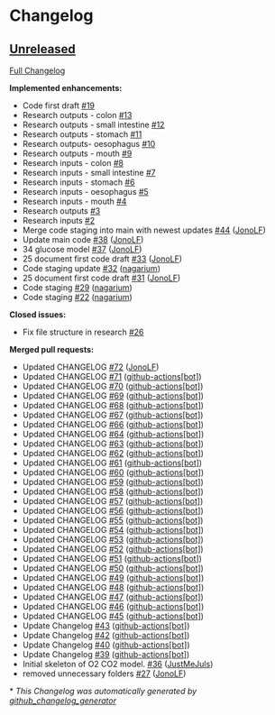 # Changelog

## [Unreleased](https://github.com/BiomedEngineering2ndBrain/GIT-Transport-Model/tree/HEAD)

[Full Changelog](https://github.com/BiomedEngineering2ndBrain/GIT-Transport-Model/compare/1eb481404ac38d3d3dc325e19f7d927b0afe4b33...HEAD)

**Implemented enhancements:**

- Code first draft [\#19](https://github.com/BiomedEngineering2ndBrain/GIT-Transport-Model/issues/19)
- Research outputs - colon [\#13](https://github.com/BiomedEngineering2ndBrain/GIT-Transport-Model/issues/13)
- Research outputs - small intestine [\#12](https://github.com/BiomedEngineering2ndBrain/GIT-Transport-Model/issues/12)
- Research outputs - stomach [\#11](https://github.com/BiomedEngineering2ndBrain/GIT-Transport-Model/issues/11)
- Research outputs- oesophagus [\#10](https://github.com/BiomedEngineering2ndBrain/GIT-Transport-Model/issues/10)
- Research outputs - mouth [\#9](https://github.com/BiomedEngineering2ndBrain/GIT-Transport-Model/issues/9)
- Research inputs - colon [\#8](https://github.com/BiomedEngineering2ndBrain/GIT-Transport-Model/issues/8)
- Research inputs - small intestine [\#7](https://github.com/BiomedEngineering2ndBrain/GIT-Transport-Model/issues/7)
- Research inputs - stomach [\#6](https://github.com/BiomedEngineering2ndBrain/GIT-Transport-Model/issues/6)
- Research inputs - oesophagus [\#5](https://github.com/BiomedEngineering2ndBrain/GIT-Transport-Model/issues/5)
- Research inputs - mouth [\#4](https://github.com/BiomedEngineering2ndBrain/GIT-Transport-Model/issues/4)
- Research outputs [\#3](https://github.com/BiomedEngineering2ndBrain/GIT-Transport-Model/issues/3)
- Research inputs [\#2](https://github.com/BiomedEngineering2ndBrain/GIT-Transport-Model/issues/2)
- Merge code staging into main with newest updates [\#44](https://github.com/BiomedEngineering2ndBrain/GIT-Transport-Model/pull/44) ([JonoLF](https://github.com/JonoLF))
- Update main code [\#38](https://github.com/BiomedEngineering2ndBrain/GIT-Transport-Model/pull/38) ([JonoLF](https://github.com/JonoLF))
- 34 glucose model [\#37](https://github.com/BiomedEngineering2ndBrain/GIT-Transport-Model/pull/37) ([JonoLF](https://github.com/JonoLF))
- 25 document first code draft [\#33](https://github.com/BiomedEngineering2ndBrain/GIT-Transport-Model/pull/33) ([JonoLF](https://github.com/JonoLF))
- Code staging update [\#32](https://github.com/BiomedEngineering2ndBrain/GIT-Transport-Model/pull/32) ([nagarium](https://github.com/nagarium))
- 25 document first code draft [\#31](https://github.com/BiomedEngineering2ndBrain/GIT-Transport-Model/pull/31) ([JonoLF](https://github.com/JonoLF))
- Code staging  [\#29](https://github.com/BiomedEngineering2ndBrain/GIT-Transport-Model/pull/29) ([nagarium](https://github.com/nagarium))
- Code staging [\#22](https://github.com/BiomedEngineering2ndBrain/GIT-Transport-Model/pull/22) ([nagarium](https://github.com/nagarium))

**Closed issues:**

- Fix file structure in research [\#26](https://github.com/BiomedEngineering2ndBrain/GIT-Transport-Model/issues/26)

**Merged pull requests:**

- Updated CHANGELOG [\#72](https://github.com/BiomedEngineering2ndBrain/GIT-Transport-Model/pull/72) ([JonoLF](https://github.com/JonoLF))
- Updated CHANGELOG [\#71](https://github.com/BiomedEngineering2ndBrain/GIT-Transport-Model/pull/71) ([github-actions[bot]](https://github.com/apps/github-actions))
- Updated CHANGELOG [\#70](https://github.com/BiomedEngineering2ndBrain/GIT-Transport-Model/pull/70) ([github-actions[bot]](https://github.com/apps/github-actions))
- Updated CHANGELOG [\#69](https://github.com/BiomedEngineering2ndBrain/GIT-Transport-Model/pull/69) ([github-actions[bot]](https://github.com/apps/github-actions))
- Updated CHANGELOG [\#68](https://github.com/BiomedEngineering2ndBrain/GIT-Transport-Model/pull/68) ([github-actions[bot]](https://github.com/apps/github-actions))
- Updated CHANGELOG [\#67](https://github.com/BiomedEngineering2ndBrain/GIT-Transport-Model/pull/67) ([github-actions[bot]](https://github.com/apps/github-actions))
- Updated CHANGELOG [\#66](https://github.com/BiomedEngineering2ndBrain/GIT-Transport-Model/pull/66) ([github-actions[bot]](https://github.com/apps/github-actions))
- Updated CHANGELOG [\#64](https://github.com/BiomedEngineering2ndBrain/GIT-Transport-Model/pull/64) ([github-actions[bot]](https://github.com/apps/github-actions))
- Updated CHANGELOG [\#63](https://github.com/BiomedEngineering2ndBrain/GIT-Transport-Model/pull/63) ([github-actions[bot]](https://github.com/apps/github-actions))
- Updated CHANGELOG [\#62](https://github.com/BiomedEngineering2ndBrain/GIT-Transport-Model/pull/62) ([github-actions[bot]](https://github.com/apps/github-actions))
- Updated CHANGELOG [\#61](https://github.com/BiomedEngineering2ndBrain/GIT-Transport-Model/pull/61) ([github-actions[bot]](https://github.com/apps/github-actions))
- Updated CHANGELOG [\#60](https://github.com/BiomedEngineering2ndBrain/GIT-Transport-Model/pull/60) ([github-actions[bot]](https://github.com/apps/github-actions))
- Updated CHANGELOG [\#59](https://github.com/BiomedEngineering2ndBrain/GIT-Transport-Model/pull/59) ([github-actions[bot]](https://github.com/apps/github-actions))
- Updated CHANGELOG [\#58](https://github.com/BiomedEngineering2ndBrain/GIT-Transport-Model/pull/58) ([github-actions[bot]](https://github.com/apps/github-actions))
- Updated CHANGELOG [\#57](https://github.com/BiomedEngineering2ndBrain/GIT-Transport-Model/pull/57) ([github-actions[bot]](https://github.com/apps/github-actions))
- Updated CHANGELOG [\#56](https://github.com/BiomedEngineering2ndBrain/GIT-Transport-Model/pull/56) ([github-actions[bot]](https://github.com/apps/github-actions))
- Updated CHANGELOG [\#55](https://github.com/BiomedEngineering2ndBrain/GIT-Transport-Model/pull/55) ([github-actions[bot]](https://github.com/apps/github-actions))
- Updated CHANGELOG [\#54](https://github.com/BiomedEngineering2ndBrain/GIT-Transport-Model/pull/54) ([github-actions[bot]](https://github.com/apps/github-actions))
- Updated CHANGELOG [\#53](https://github.com/BiomedEngineering2ndBrain/GIT-Transport-Model/pull/53) ([github-actions[bot]](https://github.com/apps/github-actions))
- Updated CHANGELOG [\#52](https://github.com/BiomedEngineering2ndBrain/GIT-Transport-Model/pull/52) ([github-actions[bot]](https://github.com/apps/github-actions))
- Updated CHANGELOG [\#51](https://github.com/BiomedEngineering2ndBrain/GIT-Transport-Model/pull/51) ([github-actions[bot]](https://github.com/apps/github-actions))
- Updated CHANGELOG [\#50](https://github.com/BiomedEngineering2ndBrain/GIT-Transport-Model/pull/50) ([github-actions[bot]](https://github.com/apps/github-actions))
- Updated CHANGELOG [\#49](https://github.com/BiomedEngineering2ndBrain/GIT-Transport-Model/pull/49) ([github-actions[bot]](https://github.com/apps/github-actions))
- Updated CHANGELOG [\#48](https://github.com/BiomedEngineering2ndBrain/GIT-Transport-Model/pull/48) ([github-actions[bot]](https://github.com/apps/github-actions))
- Updated CHANGELOG [\#47](https://github.com/BiomedEngineering2ndBrain/GIT-Transport-Model/pull/47) ([github-actions[bot]](https://github.com/apps/github-actions))
- Updated CHANGELOG [\#46](https://github.com/BiomedEngineering2ndBrain/GIT-Transport-Model/pull/46) ([github-actions[bot]](https://github.com/apps/github-actions))
- Updated CHANGELOG [\#45](https://github.com/BiomedEngineering2ndBrain/GIT-Transport-Model/pull/45) ([github-actions[bot]](https://github.com/apps/github-actions))
- Update Changelog [\#43](https://github.com/BiomedEngineering2ndBrain/GIT-Transport-Model/pull/43) ([github-actions[bot]](https://github.com/apps/github-actions))
- Update Changelog [\#42](https://github.com/BiomedEngineering2ndBrain/GIT-Transport-Model/pull/42) ([github-actions[bot]](https://github.com/apps/github-actions))
- Update Changelog [\#40](https://github.com/BiomedEngineering2ndBrain/GIT-Transport-Model/pull/40) ([github-actions[bot]](https://github.com/apps/github-actions))
- Update Changelog [\#39](https://github.com/BiomedEngineering2ndBrain/GIT-Transport-Model/pull/39) ([github-actions[bot]](https://github.com/apps/github-actions))
- Initial skeleton of O2 CO2 model. [\#36](https://github.com/BiomedEngineering2ndBrain/GIT-Transport-Model/pull/36) ([JustMeJuls](https://github.com/JustMeJuls))
- removed unnecessary folders [\#27](https://github.com/BiomedEngineering2ndBrain/GIT-Transport-Model/pull/27) ([JonoLF](https://github.com/JonoLF))



\* *This Changelog was automatically generated by [github_changelog_generator](https://github.com/github-changelog-generator/github-changelog-generator)*
